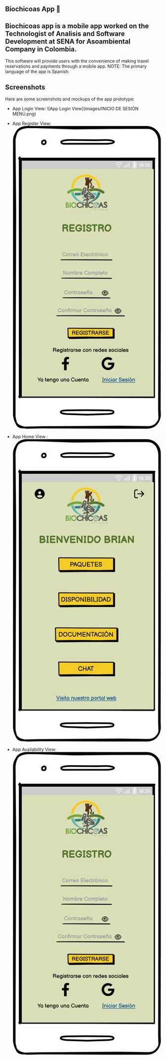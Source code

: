 ## Biochicoas App  📱

## Biochicoas app is a mobile app worked on the Technologist of Analisis and Software Development at SENA for Asoambiental Company in Colombia.

This software will provide users with the convenience of making travel reservations and payments through a mobile app.
NOTE: The primary language of the app is Spanish.



## Screenshots

Here are some screenshots and mockups of the app prototype:

* App Login View:
  ![App Login View](images/INICIO DE SESIÓN MENÚ.png)

* App Register View:
  ![App Register View](images/REGISTRO.png)

* App Home View :
  ![App Home View](images/HOME.png)

* App Availability View:
  ![App Availability View](images/REGISTRO.png)
